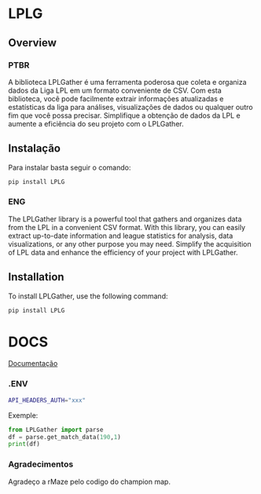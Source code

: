 # LPLG

## Overview

### PTBR

A biblioteca LPLGather é uma ferramenta poderosa que coleta e organiza dados da Liga LPL em um formato conveniente de CSV. Com esta biblioteca, você pode facilmente extrair informações atualizadas e estatísticas da liga para análises, visualizações de dados ou qualquer outro fim que você possa precisar. Simplifique a obtenção de dados da LPL e aumente a eficiência do seu projeto com o LPLGather.

## Instalação

Para instalar basta seguir o comando:

```bash
pip install LPLG
```

### ENG

The LPLGather library is a powerful tool that gathers and organizes data from the LPL in a convenient CSV format. With this library, you can easily extract up-to-date information and league statistics for analysis, data visualizations, or any other purpose you may need. Simplify the acquisition of LPL data and enhance the efficiency of your project with LPLGather.

## Installation

To install LPLGather, use the following command:

```bash
pip install LPLG
```

# DOCS

[Documentação](https://matpaulods.github.io/LPLG/)

### .ENV
```bash
API_HEADERS_AUTH="xxx"
```
Exemple:
```py
from LPLGather import parse
df = parse.get_match_data(190,1)
print(df)
```

### Agradecimentos

Agradeço a rMaze pelo codigo do champion map.